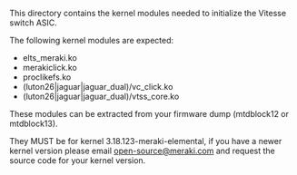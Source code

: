 This directory contains the kernel modules needed to initialize the Vitesse switch ASIC.

The following kernel modules are expected:
* elts_meraki.ko
* merakiclick.ko
* proclikefs.ko
* (luton26|jaguar|jaguar_dual)/vc_click.ko
* (luton26|jaguar|jaguar_dual)/vtss_core.ko

These modules can be extracted from your firmware dump (mtdblock12 or mtdblock13).

They MUST be for kernel 3.18.123-meraki-elemental, if you have a newer kernel version please email open-source@meraki.com and request the source code for your kernel version.
